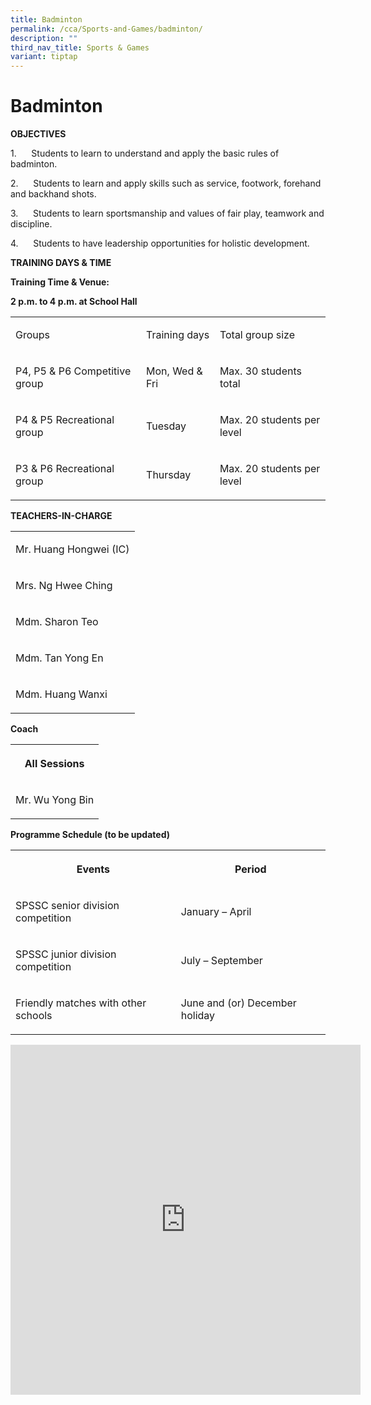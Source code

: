 ```yaml
---
title: Badminton
permalink: /cca/Sports-and-Games/badminton/
description: ""
third_nav_title: Sports & Games
variant: tiptap
---
```

<h1>Badminton</h1>
<p><strong>OBJECTIVES</strong>
</p>
<p>1.&nbsp;&nbsp;&nbsp;&nbsp;&nbsp; Students to learn to understand and apply
the basic rules of badminton.</p>
<p>2.&nbsp;&nbsp;&nbsp;&nbsp;&nbsp; Students to learn and apply skills such
as service, footwork, forehand and backhand shots.</p>
<p>3.&nbsp;&nbsp;&nbsp;&nbsp;&nbsp; Students to learn sportsmanship and values
of fair play, teamwork and discipline.</p>
<p>4.&nbsp;&nbsp;&nbsp;&nbsp;&nbsp; Students to have leadership opportunities
for holistic development.</p>
<p><strong>TRAINING DAYS &amp; TIME</strong>
</p>
<p><strong>Training Time &amp; Venue:</strong>
</p>
<p><strong>2 p.m. to 4 p.m. at School Hall</strong>
</p>
<table style="minWidth: 75px">
<colgroup>
<col>
<col>
<col>
</colgroup>
<tbody>
<tr>
<td rowspan="1" colspan="1">
<p>Groups</p>
</td>
<td rowspan="1" colspan="1">
<p>Training days</p>
</td>
<td rowspan="1" colspan="1">
<p>Total group size</p>
</td>
</tr>
<tr>
<td rowspan="1" colspan="1">
<p>P4, P5 &amp; P6 Competitive group</p>
</td>
<td rowspan="1" colspan="1">
<p>Mon, Wed &amp; Fri</p>
</td>
<td rowspan="1" colspan="1">
<p>Max. 30 students total</p>
</td>
</tr>
<tr>
<td rowspan="1" colspan="1">
<p>P4 &amp; P5 Recreational group</p>
</td>
<td rowspan="1" colspan="1">
<p>Tuesday</p>
</td>
<td rowspan="1" colspan="1">
<p>Max. 20 students per level</p>
</td>
</tr>
<tr>
<td rowspan="1" colspan="1">
<p>P3 &amp; P6 Recreational group</p>
</td>
<td rowspan="1" colspan="1">
<p>Thursday</p>
</td>
<td rowspan="1" colspan="1">
<p>Max. 20 students per level</p>
</td>
</tr>
</tbody>
</table>
<p><strong>TEACHERS-IN-CHARGE</strong>
</p>
<table style="minWidth: 25px">
<colgroup>
<col>
</colgroup>
<tbody>
<tr>
<td rowspan="1" colspan="1">
<p>Mr. Huang Hongwei (IC)</p>
</td>
</tr>
<tr>
<td rowspan="1" colspan="1">
<p>Mrs. Ng Hwee Ching</p>
</td>
</tr>
<tr>
<td rowspan="1" colspan="1">
<p>Mdm. Sharon Teo</p>
</td>
</tr>
<tr>
<td rowspan="1" colspan="1">
<p>Mdm. Tan Yong En</p>
</td>
</tr>
<tr>
<td rowspan="1" colspan="1">
<p>Mdm. Huang Wanxi</p>
</td>
</tr>
</tbody>
</table>
<p><strong>Coach</strong>
</p>
<table style="minWidth: 25px">
<colgroup>
<col>
</colgroup>
<tbody>
<tr>
<th rowspan="1" colspan="1">
<p>All Sessions</p>
</th>
</tr>
<tr>
<td rowspan="1" colspan="1">
<p>Mr. Wu Yong Bin</p>
</td>
</tr>
</tbody>
</table>
<p><strong>Programme Schedule (to be updated)</strong>
</p>
<table style="minWidth: 50px">
<colgroup>
<col>
<col>
</colgroup>
<tbody>
<tr>
<th rowspan="1" colspan="1">
<p>Events</p>
</th>
<th rowspan="1" colspan="1">
<p>Period
<br>
</p>
</th>
</tr>
<tr>
<td rowspan="1" colspan="1">
<p>SPSSC senior division competition</p>
</td>
<td rowspan="1" colspan="1">
<p>January – April</p>
</td>
</tr>
<tr>
<td rowspan="1" colspan="1">
<p>SPSSC junior division competition</p>
</td>
<td rowspan="1" colspan="1">
<p>July – September</p>
</td>
</tr>
<tr>
<td rowspan="1" colspan="1">
<p>Friendly matches with other schools</p>
</td>
<td rowspan="1" colspan="1">
<p>June and (or) December holiday</p>
</td>
</tr>
</tbody>
</table>
<div class="iframe-wrapper">
<iframe height="560" width="560" allowfullscreen="true" frameborder="0" src="https://docs.google.com/presentation/d/e/2PACX-1vS_eFUrkBTn7eE0MpKBaiO2_4uSDb5Io9gXpczEWt9-m0qonx1EEDZq1csiBE2TcvBPrMx55Q-zqrom/embed?start=true&amp;loop=true&amp;delayms=3000"></iframe>
</div>
<p></p>